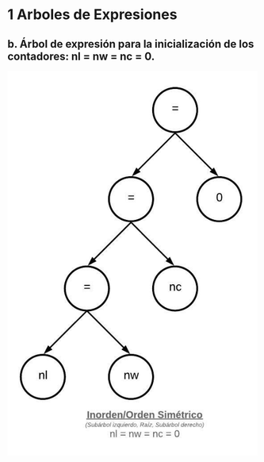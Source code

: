 # 1 Arboles de Expresiones 

## b. Árbol de expresión para la inicialización de los contadores: nl = nw = nc = 0.
![Arbol nl = nw = nc = 0](img/arbol-1b.jpeg)